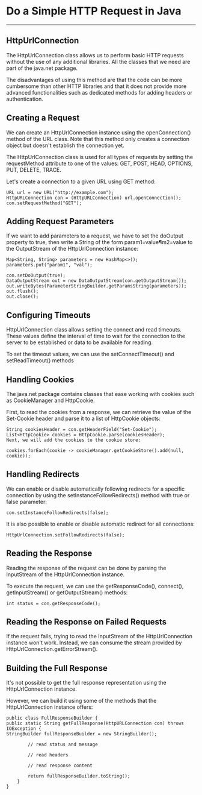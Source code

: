 # Do a Simple HTTP Request in Java

---

## HttpUrlConnection
   
The HttpUrlConnection class allows us to perform basic HTTP requests without the use of any additional libraries. All the classes that we need are part of the java.net package.


The disadvantages of using this method are that the code can be more cumbersome than other HTTP libraries and that it does not provide more advanced functionalities such as dedicated methods for adding headers or authentication.


## Creating a Request

We can create an HttpUrlConnection instance using the openConnection() method of the URL class. Note that this method only creates a connection object but doesn't establish the connection yet.

The HttpUrlConnection class is used for all types of requests by setting the requestMethod attribute to one of the values: GET, POST, HEAD, OPTIONS, PUT, DELETE, TRACE.

Let's create a connection to a given URL using GET method:

    URL url = new URL("http://example.com");
    HttpURLConnection con = (HttpURLConnection) url.openConnection();
    con.setRequestMethod("GET");


## Adding Request Parameters

If we want to add parameters to a request, we have to set the doOutput property to true, then write a String of the form param1=value¶m2=value to the OutputStream of the HttpUrlConnection instance:

    Map<String, String> parameters = new HashMap<>();
    parameters.put("param1", "val");
    
    con.setDoOutput(true);
    DataOutputStream out = new DataOutputStream(con.getOutputStream());
    out.writeBytes(ParameterStringBuilder.getParamsString(parameters));
    out.flush();
    out.close();

## Configuring Timeouts

HttpUrlConnection class allows setting the connect and read timeouts. These values define the interval of time to wait for the connection to the server to be established or data to be available for reading.

To set the timeout values, we can use the setConnectTimeout() and setReadTimeout() methods


## Handling Cookies

The java.net package contains classes that ease working with cookies such as CookieManager and HttpCookie.

First, to read the cookies from a response, we can retrieve the value of the Set-Cookie header and parse it to a list of HttpCookie objects:

    String cookiesHeader = con.getHeaderField("Set-Cookie");
    List<HttpCookie> cookies = HttpCookie.parse(cookiesHeader);
    Next, we will add the cookies to the cookie store:
    
    cookies.forEach(cookie -> cookieManager.getCookieStore().add(null, cookie));


## Handling Redirects

We can enable or disable automatically following redirects for a specific connection by using the setInstanceFollowRedirects() method with true or false parameter:

    con.setInstanceFollowRedirects(false);

It is also possible to enable or disable automatic redirect for all connections:

    HttpUrlConnection.setFollowRedirects(false);


## Reading the Response

Reading the response of the request can be done by parsing the InputStream of the HttpUrlConnection instance.

To execute the request, we can use the getResponseCode(), connect(), getInputStream() or getOutputStream() methods:

    int status = con.getResponseCode();

## Reading the Response on Failed Requests

If the request fails, trying to read the InputStream of the HttpUrlConnection instance won't work. Instead, we can consume the stream provided by HttpUrlConnection.getErrorStream().


## Building the Full Response

It's not possible to get the full response representation using the HttpUrlConnection instance.

However, we can build it using some of the methods that the HttpUrlConnection instance offers:

    public class FullResponseBuilder {
    public static String getFullResponse(HttpURLConnection con) throws IOException {
    StringBuilder fullResponseBuilder = new StringBuilder();
    
            // read status and message
    
            // read headers
    
            // read response content
    
            return fullResponseBuilder.toString();
        }
    }